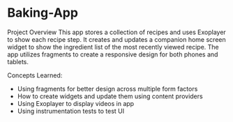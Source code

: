 # Baking-App
Project Overview
This app stores a collection of recipes and uses Exoplayer to show each recipe step. It creates and updates a companion home screen widget to show the ingredient list of the most recently viewed recipe. The app utilizes fragments to create a responsive design for both phones and tablets. 

Concepts Learned:
- Using fragments for better design across multiple form factors
- How to create widgets and update them using content providers
- Using Exoplayer to display videos in app
- Using instrumentation tests to test UI
